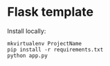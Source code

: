 Flask template
==========

Install locally:

    mkvirtualenv ProjectName
    pip install -r requirements.txt
    python app.py
